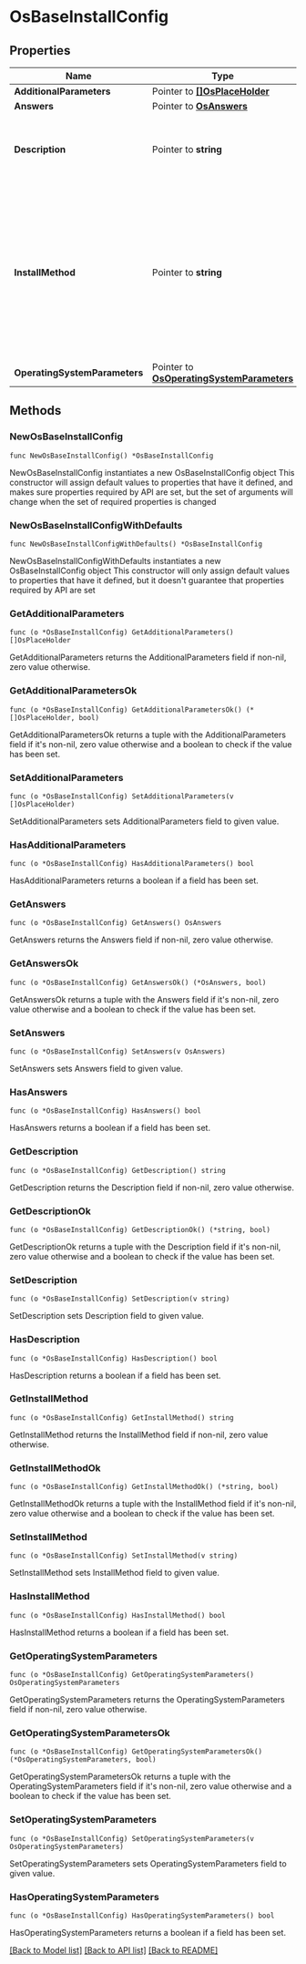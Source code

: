 # OsBaseInstallConfig

## Properties

Name | Type | Description | Notes
------------ | ------------- | ------------- | -------------
**AdditionalParameters** | Pointer to [**[]OsPlaceHolder**](os.PlaceHolder.md) |  | [optional] 
**Answers** | Pointer to [**OsAnswers**](os.Answers.md) |  | [optional] 
**Description** | Pointer to **string** | User provided description about the OS install configuration. | [optional] 
**InstallMethod** | Pointer to **string** | The install method to be used for OS installation - vMedia, iPXE.  Only vMedia is supported as of now. * &#x60;vMedia&#x60; - OS image is mounted as vMedia in target server for OS installation. | [optional] [default to "vMedia"]
**OperatingSystemParameters** | Pointer to [**OsOperatingSystemParameters**](os.OperatingSystemParameters.md) |  | [optional] 

## Methods

### NewOsBaseInstallConfig

`func NewOsBaseInstallConfig() *OsBaseInstallConfig`

NewOsBaseInstallConfig instantiates a new OsBaseInstallConfig object
This constructor will assign default values to properties that have it defined,
and makes sure properties required by API are set, but the set of arguments
will change when the set of required properties is changed

### NewOsBaseInstallConfigWithDefaults

`func NewOsBaseInstallConfigWithDefaults() *OsBaseInstallConfig`

NewOsBaseInstallConfigWithDefaults instantiates a new OsBaseInstallConfig object
This constructor will only assign default values to properties that have it defined,
but it doesn't guarantee that properties required by API are set

### GetAdditionalParameters

`func (o *OsBaseInstallConfig) GetAdditionalParameters() []OsPlaceHolder`

GetAdditionalParameters returns the AdditionalParameters field if non-nil, zero value otherwise.

### GetAdditionalParametersOk

`func (o *OsBaseInstallConfig) GetAdditionalParametersOk() (*[]OsPlaceHolder, bool)`

GetAdditionalParametersOk returns a tuple with the AdditionalParameters field if it's non-nil, zero value otherwise
and a boolean to check if the value has been set.

### SetAdditionalParameters

`func (o *OsBaseInstallConfig) SetAdditionalParameters(v []OsPlaceHolder)`

SetAdditionalParameters sets AdditionalParameters field to given value.

### HasAdditionalParameters

`func (o *OsBaseInstallConfig) HasAdditionalParameters() bool`

HasAdditionalParameters returns a boolean if a field has been set.

### GetAnswers

`func (o *OsBaseInstallConfig) GetAnswers() OsAnswers`

GetAnswers returns the Answers field if non-nil, zero value otherwise.

### GetAnswersOk

`func (o *OsBaseInstallConfig) GetAnswersOk() (*OsAnswers, bool)`

GetAnswersOk returns a tuple with the Answers field if it's non-nil, zero value otherwise
and a boolean to check if the value has been set.

### SetAnswers

`func (o *OsBaseInstallConfig) SetAnswers(v OsAnswers)`

SetAnswers sets Answers field to given value.

### HasAnswers

`func (o *OsBaseInstallConfig) HasAnswers() bool`

HasAnswers returns a boolean if a field has been set.

### GetDescription

`func (o *OsBaseInstallConfig) GetDescription() string`

GetDescription returns the Description field if non-nil, zero value otherwise.

### GetDescriptionOk

`func (o *OsBaseInstallConfig) GetDescriptionOk() (*string, bool)`

GetDescriptionOk returns a tuple with the Description field if it's non-nil, zero value otherwise
and a boolean to check if the value has been set.

### SetDescription

`func (o *OsBaseInstallConfig) SetDescription(v string)`

SetDescription sets Description field to given value.

### HasDescription

`func (o *OsBaseInstallConfig) HasDescription() bool`

HasDescription returns a boolean if a field has been set.

### GetInstallMethod

`func (o *OsBaseInstallConfig) GetInstallMethod() string`

GetInstallMethod returns the InstallMethod field if non-nil, zero value otherwise.

### GetInstallMethodOk

`func (o *OsBaseInstallConfig) GetInstallMethodOk() (*string, bool)`

GetInstallMethodOk returns a tuple with the InstallMethod field if it's non-nil, zero value otherwise
and a boolean to check if the value has been set.

### SetInstallMethod

`func (o *OsBaseInstallConfig) SetInstallMethod(v string)`

SetInstallMethod sets InstallMethod field to given value.

### HasInstallMethod

`func (o *OsBaseInstallConfig) HasInstallMethod() bool`

HasInstallMethod returns a boolean if a field has been set.

### GetOperatingSystemParameters

`func (o *OsBaseInstallConfig) GetOperatingSystemParameters() OsOperatingSystemParameters`

GetOperatingSystemParameters returns the OperatingSystemParameters field if non-nil, zero value otherwise.

### GetOperatingSystemParametersOk

`func (o *OsBaseInstallConfig) GetOperatingSystemParametersOk() (*OsOperatingSystemParameters, bool)`

GetOperatingSystemParametersOk returns a tuple with the OperatingSystemParameters field if it's non-nil, zero value otherwise
and a boolean to check if the value has been set.

### SetOperatingSystemParameters

`func (o *OsBaseInstallConfig) SetOperatingSystemParameters(v OsOperatingSystemParameters)`

SetOperatingSystemParameters sets OperatingSystemParameters field to given value.

### HasOperatingSystemParameters

`func (o *OsBaseInstallConfig) HasOperatingSystemParameters() bool`

HasOperatingSystemParameters returns a boolean if a field has been set.


[[Back to Model list]](../README.md#documentation-for-models) [[Back to API list]](../README.md#documentation-for-api-endpoints) [[Back to README]](../README.md)


